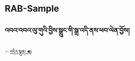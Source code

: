 # RAB-Sample

## འབའ་འབའ་ལུ་གུའི་བྱིས་སྒྲུང་གི་སྒྲ་འདི་ནས་ཕབ་ལེན་བྱོས།
☞ [འདིར་སྣུན། 🔊](https://github.com/tadhondup/RAB-Sample/releases/download/v1.0.1/babakugu.-.final.mp3)
